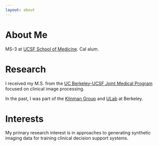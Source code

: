 ```yaml
---
layout: about 
---
```


# About Me
MS-3 at [UCSF School of Medicine](https://medschool.ucsf.edu/). Cal alum.
<br/>

# Research
I received my M.S. from the [UC Berkeley-UCSF Joint Medical Program](https://publichealth.berkeley.edu/academics/joint-medical-program) focused on clinical image processing. 

In the past, I was part of the [Klinman Group](http://www.cchem.berkeley.edu/jukgrp/klinman_group/Home.html) and [ULab](https://ulab.berkeley.edu/labs/bio) at Berkeley.
<br/>

# Interests
My primary research interest is in approaches to generating synthetic imaging data for training clinical decision support systems.
